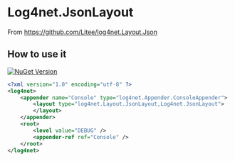 # Log4net.JsonLayout

From https://github.com/Litee/log4net.Layout.Json

## How to use it

[![NuGet Version](https://img.shields.io/nuget/v/Com.RFranco.Log4Net.JsonLayout.svg)](https://www.nuget.org/packages/Com.RFranco.Log4Net.JsonLayout)



```xml
<?xml version="1.0" encoding="utf-8" ?>
<log4net>
    <appender name="Console" type="log4net.Appender.ConsoleAppender">
        <layout type="log4net.Layout.JsonLayout,Log4net.JsonLayout">
        </layout>
    </appender>
    <root>
        <level value="DEBUG" />
        <appender-ref ref="Console" />
    </root>
</log4net>

```
